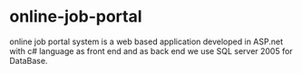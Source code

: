 # online-job-portal
online job portal system is a web based application developed in ASP.net with c# language as front end and as back end we use SQL server 2005 for DataBase.

